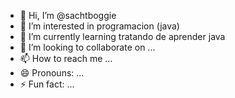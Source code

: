 - 👋 Hi, I’m @sachtboggie
- 👀 I’m interested in programacion (java)
- 🌱 I’m currently learning tratando de aprender java
- 💞️ I’m looking to collaborate on ...
- 📫 How to reach me ...
- 😄 Pronouns: ...
- ⚡ Fun fact: ...

<!---
sachtboggie/sachtboggie is a ✨ special ✨ repository because its `README.md` (this file) appears on your GitHub profile.
You can click the Preview link to take a look at your changes.
--->
